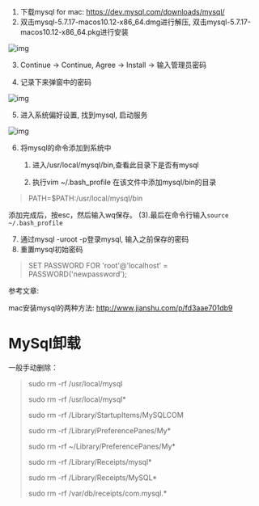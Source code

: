 1. 下载mysql for mac: <https://dev.mysql.com/downloads/mysql/>
2. 双击mysql-5.7.17-macos10.12-x86_64.dmg进行解压, 双击mysql-5.7.17-macos10.12-x86_64.pkg进行安装

![img](https://img-blog.csdn.net/20170208092830245?watermark/2/text/aHR0cDovL2Jsb2cuY3Nkbi5uZXQvcGFuc2FuZGF5/font/5a6L5L2T/fontsize/400/fill/I0JBQkFCMA==/dissolve/70/gravity/SouthEast)

3. Continue -> Continue, Agree -> Install -> 输入管理员密码


4. 记录下来弹窗中的密码

![img](https://img-blog.csdn.net/20170208092926818?watermark/2/text/aHR0cDovL2Jsb2cuY3Nkbi5uZXQvcGFuc2FuZGF5/font/5a6L5L2T/fontsize/400/fill/I0JBQkFCMA==/dissolve/70/gravity/SouthEast)

5.  进入系统偏好设置, 找到mysql, 启动服务

![img](https://img-blog.csdn.net/20170208092957553?watermark/2/text/aHR0cDovL2Jsb2cuY3Nkbi5uZXQvcGFuc2FuZGF5/font/5a6L5L2T/fontsize/400/fill/I0JBQkFCMA==/dissolve/70/gravity/SouthEast)

6. 将mysql的命令添加到系统中

   1) 进入/usr/local/mysql/bin,查看此目录下是否有mysql

   2) 执行vim ~/.bash_profile
       在该文件中添加mysql/bin的目录

> PATH=$PATH:/usr/local/mysql/bin

添加完成后，按esc，然后输入wq保存。
(3).最后在命令行输入`source ~/.bash_profile`

7. 通过mysql -uroot -p登录mysql, 输入之前保存的密码
8. 重置mysql初始密码

> SET PASSWORD FOR 'root'@'localhost' = PASSWORD('newpassword');  

参考文章:

mac安装mysql的两种方法: <http://www.jianshu.com/p/fd3aae701db9>





# MySql卸载

一般手动删除：

> sudo rm -rf /usr/local/mysql  
>
> sudo rm -rf /usr/local/mysql*  
>
> sudo rm -rf /Library/StartupItems/MySQLCOM  
>
> sudo rm -rf /Library/PreferencePanes/My*  
>
> sudo rm -rf ~/Library/PreferencePanes/My*  
>
> sudo rm -rf /Library/Receipts/mysql*  
>
> sudo rm -rf /Library/Receipts/MySQL*  
>
> sudo rm -rf /var/db/receipts/com.mysql.*

 